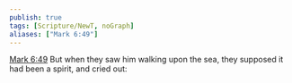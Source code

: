 ```yaml
---
publish: true
tags: [Scripture/NewT, noGraph]
aliases: ["Mark 6:49"]
---
```

[Mark 6:49](https://churchofjesuschrist.org/study/scriptures/nt/mark/6?lang=eng&id=p49#p49) But when they saw him walking upon the sea, they supposed it had been a spirit, and cried out:
